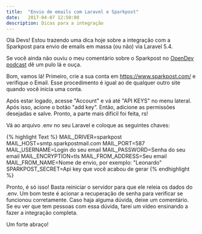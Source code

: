 ```yaml
---
title:  "Envio de emails com Laravel e Sparkpost"
date:   2017-04-07 12:50:00
description: Dicas para a integração
---
```



Olá Devs! Estou trazendo uma dica hoje sobre a integração com a Sparkpost para envio de emails em massa (ou não) via Laravel 5.4.

Se você ainda não ouviu o meu comentário sobre o Sparkpost no [OpenDev podcast](http://www.opendevpodcast.com.br/) dê um pulo lá e ouça.

Bom, vamos lá! Primeiro, crie a sua conta em https://www.sparkpost.com/ e verifique o Email. Esse procedimento é igual ao de qualquer outro site quando você inicia uma conta.

Após estar logado, acesse "Account" e vá até "API KEYS" no menu lateral. Após isso, acione o botão "add key". Então, adicione as permissões desejadas e salve. Pronto, a parte mais difícil foi feita, rs! 

Vá ao arquivo .env no seu Laravel e coloque as seguintes chaves:

{% highlight Text %}
MAIL_DRIVER=sparkpost
MAIL_HOST=smtp.sparkpostmail.com
MAIL_PORT=587
MAIL_USERNAME=Login do seu email
MAIL_PASSWORD=Senha do seu email
MAIL_ENCRYPTION=tls
MAIL_FROM_ADDRESS=Seu email
MAIL_FROM_NAME=Nome de envio, por exemplo: "Leonardo"
SPARKPOST_SECRET=Api key que você acabou de gerar
{% endhighlight %}


Pronto, é só isso! Basta reiniciar o servidor para que ele releia os dados do .env. Um bom teste é acionar a recuperação de senha para verificar se funcionou corretamente. Caso haja alguma dúvida, deixe um comentário. Se eu ver que tem pessoas com essa dúvida, farei um vídeo ensinando a fazer a integração completa.


Um forte abraço!